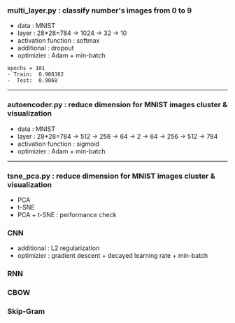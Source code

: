 ### multi_layer.py : classify number's images from 0 to 9
- data  : MNIST
- layer : 28*28=784 -> 1024 -> 32 -> 10
- activation function : softmax
- additional : dropout
- optimizier : Adam + min-batch
```
epochs = 101
- Train:  0.908382
-  Test:  0.9068
```

---

### autoencoder.py : reduce dimension for MNIST images cluster & visualization
- data  : MNIST
- layer : 28*28=784 -> 512 -> 256 -> 64 -> 2 -> 64 -> 256 -> 512 -> 784
- activation function : sigmoid
- optimizier : Adam + min-batch

---

### tsne_pca.py : reduce dimension for MNIST images cluster & visualization
- PCA
- t-SNE
- PCA + t-SNE : performance check






### CNN

- additional : L2 regularization
- optimizier : gradient descent + decayed learning rate + min-batch


### RNN



### CBOW
### Skip-Gram
